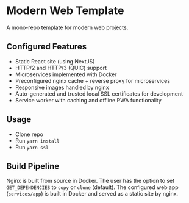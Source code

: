 # Modern Web Template
A mono-repo template for modern web projects.

## Configured Features
- Static React site (using NextJS)
- HTTP/2 and HTTP/3 (QUIC) support
- Microservices implemented with Docker
- Preconfigured nginx cache + reverse proxy for microservices
- Responsive images handled by nginx
- Auto-generated and trusted local SSL certificates for development
- Service worker with caching and offline PWA functionality

## Usage
- Clone repo
- Run `yarn install`
- Run `yarn ssl`

## Build Pipeline
Nginx is built from source in Docker. The user has the option to set `GET_DEPENDENCIES` to `copy` or `clone` (default).
The configured web app (`services/app`) is built in Docker and served as a static site by nginx.